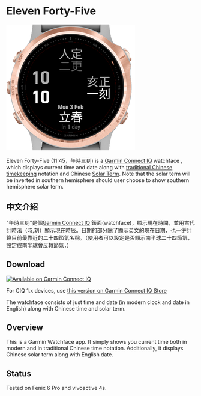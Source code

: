 # Eleven Forty-Five

![Screenshots](screenshots/screenshot_2.x_1.png)


Eleven Forty-Five (11:45，午時三刻) is a [Garmin Connect IQ](https://apps.garmin.com/en-US/) watchface , which displays current time and date along with [traditional Chinese timekeeping](https://en.wikipedia.org/wiki/Traditional_Chinese_timekeeping) notation and Chinese [Solar Term](https://en.wikipedia.org/wiki/Solar_term). Note that the solar term will be inverted in southern hemisphere should user choose to show southern hemisphere solar term.

## 中文介紹

"午時三刻"是個[Garmin Connect IQ](https://apps.garmin.com/en-US/) 錶面(watchface)，顯示現在時間，並用古代計時法（時,刻）顯示現在時辰。日期的部分除了顯示英文的現在日期，也一併計算目前最靠近的二十四節氣名稱。（使用者可以設定是否顯示南半球二十四節氣，設定成南半球會反轉節氣，）

## Download

[<img src="https://developer.garmin.com/img/connect-iq/brand/available-badge.svg"
      alt="Available on Garmin Connect IQ"
      height="90">](https://apps.garmin.com/en-US/apps/9aa072a7-7154-44ae-8069-ae8bf1e4e7e9)

For CIQ 1.x devices, use [this version on Garmin Connect IQ Store](https://apps.garmin.com/en-US/apps/e8b18a43-2f35-4cc7-a403-f0a871115d93)


The watchface consists of just time and date (in modern clock and date in English) along with Chinese time and solar term.

## Overview

This is a Garmin Watchface app. It simply shows you current time both in modern and in traditional Chinese time notation. Additionally, it displays Chinese solar term along with English date.

## Status

Tested on Fenix 6 Pro and vivoactive 4s.

